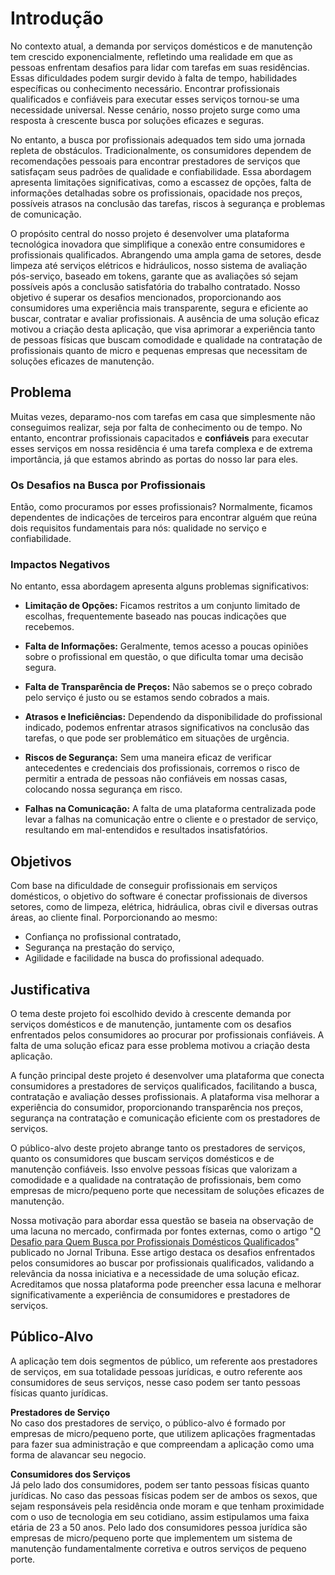 # Introdução

No contexto atual, a demanda por serviços domésticos e de manutenção tem crescido exponencialmente, refletindo uma realidade em que as pessoas enfrentam desafios para lidar com tarefas em suas residências. Essas dificuldades podem surgir devido à falta de tempo, habilidades específicas ou conhecimento necessário. Encontrar profissionais qualificados e confiáveis para executar esses serviços tornou-se uma necessidade universal. Nesse cenário, nosso projeto surge como uma resposta à crescente busca por soluções eficazes e seguras.

No entanto, a busca por profissionais adequados tem sido uma jornada repleta de obstáculos. Tradicionalmente, os consumidores dependem de recomendações pessoais para encontrar prestadores de serviços que satisfaçam seus padrões de qualidade e confiabilidade. Essa abordagem apresenta limitações significativas, como a escassez de opções, falta de informações detalhadas sobre os profissionais, opacidade nos preços, possíveis atrasos na conclusão das tarefas, riscos à segurança e problemas de comunicação.

O propósito central do nosso projeto é desenvolver uma plataforma tecnológica inovadora que simplifique a conexão entre consumidores e profissionais qualificados. Abrangendo uma ampla gama de setores, desde limpeza até serviços elétricos e hidráulicos, nosso sistema de avaliação pós-serviço, baseado em tokens, garante que as avaliações só sejam possíveis após a conclusão satisfatória do trabalho contratado. Nosso objetivo é superar os desafios mencionados, proporcionando aos consumidores uma experiência mais transparente, segura e eficiente ao buscar, contratar e avaliar profissionais. A ausência de uma solução eficaz motivou a criação desta aplicação, que visa aprimorar a experiência tanto de pessoas físicas que buscam comodidade e qualidade na contratação de profissionais quanto de micro e pequenas empresas que necessitam de soluções eficazes de manutenção.

## Problema

Muitas vezes, deparamo-nos com tarefas em casa que simplesmente não conseguimos realizar, seja por falta de conhecimento ou de tempo.
No entanto, encontrar profissionais capacitados e **confiáveis** para executar esses serviços em nossa residência é uma tarefa complexa e de extrema importância, já que estamos abrindo as portas do nosso lar para eles.

### Os Desafios na Busca por Profissionais

Então, como procuramos por esses profissionais?
Normalmente, ficamos dependentes de indicações de terceiros para encontrar alguém que reúna dois requisitos fundamentais para nós: qualidade no serviço e confiabilidade.

### Impactos Negativos

No entanto, essa abordagem apresenta alguns problemas significativos:

- **Limitação de Opções:** Ficamos restritos a um conjunto limitado de escolhas, frequentemente baseado nas poucas indicações que recebemos.

- **Falta de Informações:** Geralmente, temos acesso a poucas opiniões sobre o profissional em questão, o que dificulta tomar uma decisão segura.

- **Falta de Transparência de Preços:** Não sabemos se o preço cobrado pelo serviço é justo ou se estamos sendo cobrados a mais.

- **Atrasos e Ineficiências:** Dependendo da disponibilidade do profissional indicado, podemos enfrentar atrasos significativos na conclusão das tarefas, o que pode ser problemático em situações de urgência.

- **Riscos de Segurança:** Sem uma maneira eficaz de verificar antecedentes e credenciais dos profissionais, corremos o risco de permitir a entrada de pessoas não confiáveis em nossas casas, colocando nossa segurança em risco.

- **Falhas na Comunicação:** A falta de uma plataforma centralizada pode levar a falhas na comunicação entre o cliente e o prestador de serviço, resultando em mal-entendidos e resultados insatisfatórios.

## Objetivos

Com base na dificuldade de conseguir profissionais em serviços domésticos, o objetivo do software é conectar profissionais de diversos setores, como de limpeza, elétrica, hidráulica, obras civil e diversas outras áreas, ao cliente final. Porporcionando ao mesmo:
- Confiança no profissional contratado, 
- Segurança na prestação do serviço,
- Agilidade e facilidade na busca do profissional adequado.

## Justificativa

O tema deste projeto foi escolhido devido à crescente demanda por serviços domésticos e de manutenção, juntamente com os desafios enfrentados pelos consumidores ao procurar por profissionais confiáveis. A falta de uma solução eficaz para esse problema motivou a criação desta aplicação.

A função principal deste projeto é desenvolver uma plataforma que conecta consumidores a prestadores de serviços qualificados, facilitando a busca, contratação e avaliação desses profissionais. A plataforma visa melhorar a experiência do consumidor, proporcionando transparência nos preços, segurança na contratação e comunicação eficiente com os prestadores de serviços.

O público-alvo deste projeto abrange tanto os prestadores de serviços, quanto os consumidores que buscam serviços domésticos e de manutenção confiáveis. Isso envolve pessoas físicas que valorizam a comodidade e a qualidade na contratação de profissionais, bem como empresas de micro/pequeno porte que necessitam de soluções eficazes de manutenção.

Nossa motivação para abordar essa questão se baseia na observação de uma lacuna no mercado, confirmada por fontes externas, como o artigo "[O Desafio para Quem Busca por Profissionais Domésticos Qualificados](https://jornaltribuna.com.br/2023/08/o-desafio-para-quem-busca-por-profissionais-domesticos-qualificados-2/)" publicado no Jornal Tribuna. Esse artigo destaca os desafios enfrentados pelos consumidores ao buscar por profissionais qualificados, validando a relevância da nossa iniciativa e a necessidade de uma solução eficaz. Acreditamos que nossa plataforma pode preencher essa lacuna e melhorar significativamente a experiência de consumidores e prestadores de serviços.

## Público-Alvo

A aplicação tem dois segmentos de público, um referente aos prestadores de serviços, em sua totalidade pessoas jurídicas, e outro referente aos consumidores de seus serviços, nesse caso podem ser tanto pessoas físicas quanto jurídicas.

**Prestadores de Serviço**<br>
No caso dos prestadores de serviço, o público-alvo é formado por empresas de micro/pequeno porte, que utilizem aplicações fragmentadas para fazer sua administração e que compreendam a aplicação como uma forma de alavancar seu negocio.

**Consumidores dos Serviços**<br>
Já pelo lado dos consumidores, podem ser tanto pessoas físicas quanto jurídicas. No caso das pessoas físicas podem ser de ambos os sexos, que sejam responsáveis pela residência onde moram e que tenham proximidade com o uso de tecnologia em seu cotidiano, assim estipulamos uma faixa etária de 23 a 50 anos. Pelo lado dos consumidores pessoa jurídica são empresas de micro/pequeno porte que implementem um sistema de manutenção fundamentalmente corretiva e outros serviços de pequeno porte.
